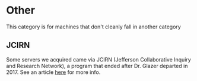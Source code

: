 # Other

This category is for machines that don't cleanly fall in another category

## JCIRN

Some servers we acquired came via JCIRN \(Jefferson Collaborative Inquiry and Research Network\), a program that ended after Dr. Glazer departed in 2017.  See an article [here](https://washingtonexec.com/2013/01/dr-glazer-principal-of-thomas-jefferson-high-school-for-science-and-technology-kicks-off-washingtonexec-stem-council-discusses-building-tomorrows-leaders/) for more info.

